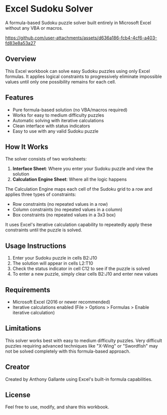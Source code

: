 # Excel Sudoku Solver

A formula-based Sudoku puzzle solver built entirely in Microsoft Excel without any VBA or macros.

https://github.com/user-attachments/assets/d636a186-fcb4-4cf6-a403-fd83e8a53a27

## Overview

This Excel workbook can solve easy Sudoku puzzles using only Excel formulas. It applies logical constraints to progressively eliminate impossible values until only one possibility remains for each cell.

## Features

- Pure formula-based solution (no VBA/macros required)
- Works for easy to medium difficulty puzzles
- Automatic solving with iterative calculations
- Clean interface with status indicators
- Easy to use with any valid Sudoku puzzle

## How It Works

The solver consists of two worksheets:

1. **Interface Sheet**: Where you enter your Sudoku puzzle and view the solution
2. **Calculation Engine Sheet**: Where all the logic happens

The Calculation Engine maps each cell of the Sudoku grid to a row and applies three types of constraints:
- Row constraints (no repeated values in a row)
- Column constraints (no repeated values in a column)
- Box constraints (no repeated values in a 3x3 box)

It uses Excel's iterative calculation capability to repeatedly apply these constraints until the puzzle is solved.

## Usage Instructions

1. Enter your Sudoku puzzle in cells B2:J10
2. The solution will appear in cells L2:T10
3. Check the status indicator in cell C12 to see if the puzzle is solved
4. To enter a new puzzle, simply clear cells B2:J10 and enter new values

## Requirements

- Microsoft Excel (2016 or newer recommended)
- Iterative calculations enabled (File > Options > Formulas > Enable iterative calculation)

## Limitations

This solver works best with easy to medium difficulty puzzles. Very difficult puzzles requiring advanced techniques like "X-Wing" or "Swordfish" may not be solved completely with this formula-based approach.

## Creator

Created by Anthony Gallante using Excel's built-in formula capabilities.

## License

Feel free to use, modify, and share this workbook.
